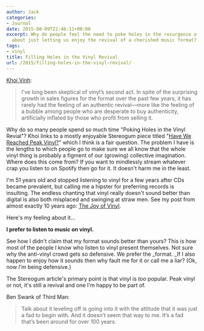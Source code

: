 ```yaml
---
author: Jack
categories:
- Journal
date: 2015-08-09T22:46:11+00:00
excerpt: Why do people feel the need to poke holes in the resurgence of vinyl? How
  about just letting us enjoy the revival of a cherished music format?
tags:
- vinyl
title: Filling Holes in the Vinyl Revival
url: /2015/filling-holes-in-the-vinyl-revival/
---
```


[Khoi Vinh][1]:

> I’ve long been skeptical of vinyl’s second act. In spite of the surprising growth in sales figures for the format over the past few years, it has rarely had the feeling of an authentic revival—more like the feeling of a bubble among people who are desperate to buy authenticity, artificially inflated by those who profit from selling it.

Why do so many people spend so much time "Poking Holes in the Vinyl Revial"? Khoi links to a mostly enjoyable Stereogum piece titled "[Have We Reached Peak Vinyl?][2]" which I think is a fair question. The problem I have is the lengths to which people go to make sure we all know that the whole vinyl thing is probably a figment of our (growing) collective imagination. Where does this come from? If you want to mindlessly stream whatever crap you listen to on Spotify then go for it. It doesn't harm me in the least.

I'm 51 years old and stopped listening to vinyl for a few years after CDs became prevalent, but calling me a hipster for preferring records is insulting. The endless chanting that vinyl really doesn't sound better than digital is also both misplaced and swinging at straw men. See my post from almost exactly 10 years ago: [The Joy of Vinyl][3].

Here's my feeling about it&#8230;

**I prefer to listen to music on vinyl.**

See how I didn't claim that my format sounds better than yours? This is how most of the people I know who listen to vinyl present themselves. Not sure why the anti-vinyl crowd gets so defensive. We prefer the _format. _If I also happen to enjoy how it sounds then why fault me for it or call me a liar? (Ok, now _I'm_ being defensive.)

The Stereogum article's primary point is that vinyl is _too_ popular. Peak vinyl or not, it's still a revival and one I'm happy to be part of.

Ben Swank of Third Man:

> Talk about it leveling off is going into it with the attitude that it was just a fad to begin with. And it doesn’t seem that way to me. It’s a fad that’s been around for over 100 years.

&nbsp;

 [1]: http://www.subtraction.com/2015/08/09/poking-holes-in-the-vinyl-revival/
 [2]: http://www.stereogum.com/featured/have-we-reached-peak-vinyl/
 [3]: http://baty.net/2005/the-joy-of-vinyl/
